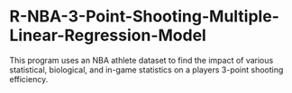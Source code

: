 # R-NBA-3-Point-Shooting-Multiple-Linear-Regression-Model
This program uses an NBA athlete dataset to find the impact of various statistical, biological, and in-game statistics on a players 3-point shooting efficiency. 
